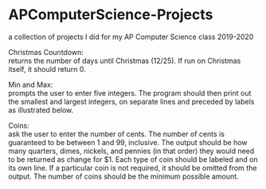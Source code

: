 # APComputerScience-Projects
a collection of projects I did for my AP Computer Science class 2019-2020   
    
Christmas Countdown:    
returns the number of days until Christmas (12/25). If run on Christmas itself, it should return 0.     

Min and Max:    
prompts the user to enter five integers. The program should then print out the smallest and largest integers, on separate lines and preceded by labels as illustrated below.    

Coins:      
ask the user to enter the number of cents. The number of cents is guaranteed to be between 1 and 99, inclusive. The output should be how many quarters, dimes, nickels, and pennies (in that order) they would need to be returned as change for $1. Each type of coin should be labeled and on its own line. If a particular coin is not required, it should be omitted from the output. The number of coins should be the minimum possible amount.

